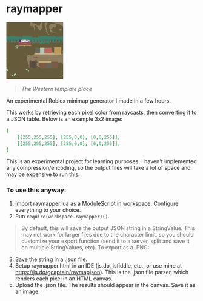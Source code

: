 # raymapper

![](example/example2.png)
> *The Western template place*

An experimental Roblox minimap generator I made in a few hours. 

This works by retrieving each pixel color from raycasts, then converting it to a JSON table. Below is an example 3x2 image:
```json
[
	[[255,255,255], [255,0,0], [0,0,255]],
	[[255,255,255], [255,0,0], [0,0,255]],
]
```

This is an experimental project for learning purposes. I haven't implemented any compression/encoding, so the output files will take a lot of space and may be expensive to run this.


### To use this anyway:
1. Import raymapper.lua as a ModuleScript in workspace. Configure everything to your choice.
2. Run ``require(workspace.raymapper)()``. 
> By default, this will save the output JSON string in a StringValue. This may not work for larger files due to the character limit, so you should customize your export function (send it to a server, split and save it on multiple StringValues, etc).
To export as a .PNG:
3. Save the string in a .json file. 
4. Setup raymapper.html in an IDE (js.do, jsfiddle, etc., or use mine at https://js.do/gcaptain/raymapjson). This is the .json file parser, which renders each pixel in an HTML canvas.
5. Upload the .json file. The results should appear in the canvas. Save it as an image.
